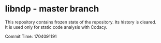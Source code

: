 # libndp - master branch

This repository contains frozen state of the repository.
Its history is cleared. It is used only for static code
analysis with Codacy.

Commit Time: 1704091191